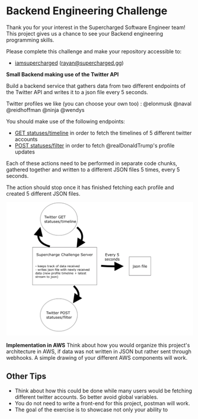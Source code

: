 # Backend Engineering Challenge

Thank you for your interest in the Supercharged Software Engineer team! This project gives us a chance to see your Backend engineering programming skills.

Please complete this challenge and make your repository accessible to:

- [iamsupercharged](https://github.com/iamsupercharged) (rayan@supercharged.gg)


**Small Backend making use of the Twitter API**

Build a backend service that gathers data from two different endpoints of the Twitter API and writes it to a json file every 5 seconds. 

Twitter profiles we like (you can choose your own too) :
	@elonmusk
	@naval
	@reidhoffman
	@ninja
	@wendys

You should make use of the following endpoints: 

- [GET statuses/timeline](https://developer.twitter.com/en/docs/tweets/timelines/api-reference/get-statuses-user_timeline) in order to fetch the timelines of 5 different twitter accounts
- [POST statuses/filter](https://developer.twitter.com/en/docs/tweets/filter-realtime/api-reference/post-statuses-filter) in order to fetch @realDonaldTrump's profile updates

Each of these actions need to be performed in separate code chunks, gathered together and written to a different JSON files 5 times, every 5 seconds. 

The action should stop once it has finished fetching each profile and created 5 different JSON files. 

![](base-architecture.png)

**Implementation in AWS**
Think about how you would organize this project's architecture in AWS, if data was not written in JSON but rather sent through webhooks. A simple drawing of your different AWS components will work.


## Other Tips

- Think about how this could be done while many users would be fetching different twitter accounts. So better avoid global variables. 
- You do not need to write a front-end for this project, postman will work. 
- The goal of the exercise is to showcase not only your ability to 
